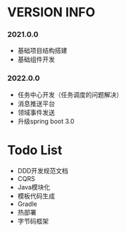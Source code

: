 # VERSION INFO

### 2021.0.0

- 基础项目结构搭建
- 基础组件开发

### 2022.0.0

- 任务中心开发（任务调度的问题解决）
- 消息推送平台
- 领域事件发送
- 升级spring boot 3.0

# Todo List

- DDD开发规范文档
- CQRS
- Java模块化
- 模板代码生成
- Gradle
- 热部署
- 字节码框架

